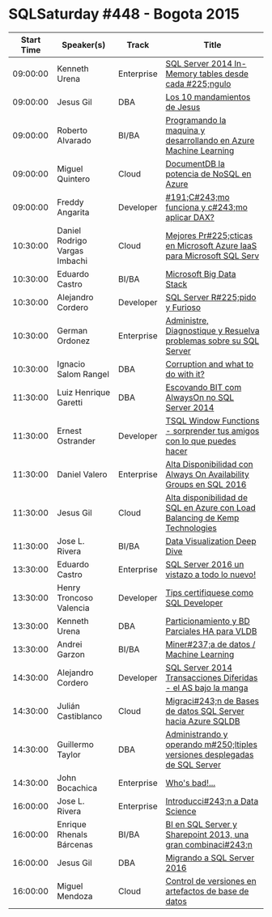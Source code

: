 # SQLSaturday #448 - Bogota 2015
Start Time|Speaker(s)|Track|Title
---|---|---|---
09:00:00|Kenneth Urena|Enterprise|[SQL Server 2014 In-Memory tables desde cada #225;ngulo](38316.md)
09:00:00|Jesus Gil|DBA|[Los 10 mandamientos de Jesus](39737.md)
09:00:00|Roberto Alvarado|BI/BA|[Programando la maquina y desarrollando en Azure Machine Learning](39742.md)
09:00:00|Miguel Quintero|Cloud|[DocumentDB la potencia de NoSQL en Azure](39743.md)
09:00:00|Freddy Angarita|Developer|[#191;C#243;mo funciona y c#243;mo aplicar DAX?](40147.md)
10:30:00|Daniel Rodrigo Vargas Imbachi|Cloud|[Mejores Pr#225;cticas en Microsoft Azure IaaS para Microsoft SQL Serv](38053.md)
10:30:00|Eduardo Castro|BI/BA|[Microsoft Big Data Stack](38761.md)
10:30:00|Alejandro Cordero|Developer|[SQL Server R#225;pido y Furioso](39063.md)
10:30:00|German Ordonez|Enterprise|[Administre, Diagnostique y Resuelva problemas sobre su SQL Server](39222.md)
10:30:00|Ignacio Salom Rangel|DBA|[Corruption and what to do with it?](39413.md)
11:30:00|Luiz Henrique Garetti|DBA|[Escovando BIT com AlwaysOn no SQL Server 2014](38055.md)
11:30:00|Ernest Ostrander|Developer|[TSQL Window Functions - sorprender tus amigos con lo que puedes hacer](38223.md)
11:30:00|Daniel Valero|Enterprise|[Alta Disponibilidad con Always On Availability Groups en SQL 2016](39420.md)
11:30:00|Jesus Gil|Cloud|[Alta disponibilidad de SQL en Azure con Load Balancing de Kemp Technologies](39739.md)
11:30:00|Jose L. Rivera|BI/BA|[Data Visualization Deep Dive](39741.md)
13:30:00|Eduardo Castro|Enterprise|[SQL Server 2016 un vistazo a todo lo nuevo!](37803.md)
13:30:00|Henry Troncoso Valencia|Developer|[Tips certifiquese como SQL Developer](38277.md)
13:30:00|Kenneth Urena|DBA|[Particionamiento y BD Parciales HA para VLDB](38315.md)
13:30:00|Andrei Garzon|BI/BA|[Miner#237;a de datos / Machine Learning](38534.md)
14:30:00|Alejandro Cordero|Developer|[SQL Server 2014 Transacciones Diferidas - el AS bajo la manga](37339.md)
14:30:00|Julián Castiblanco|Cloud|[Migraci#243;n de Bases de datos SQL Server hacia Azure SQLDB](38244.md)
14:30:00|Guillermo Taylor|DBA|[Administrando y operando m#250;ltiples versiones desplegadas de SQL Server](38248.md)
14:30:00|John Bocachica|Enterprise|[Who's bad!...](39111.md)
16:00:00|Jose L. Rivera|Enterprise|[Introducci#243;n a Data Science](39735.md)
16:00:00|Enrique Rhenals Bárcenas|BI/BA|[BI en SQL Server y Sharepoint 2013, una gran combinaci#243;n](39736.md)
16:00:00|Jesus Gil|DBA|[Migrando a SQL Server 2016](39738.md)
16:00:00|Miguel Mendoza|Cloud|[Control de versiones en artefactos de base de datos](40158.md)
